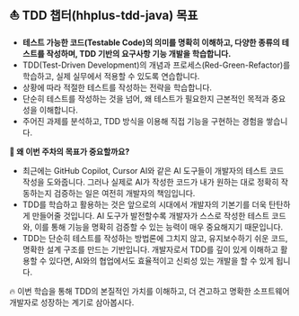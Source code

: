 
## ⛵ TDD 챕터(hhplus-tdd-java) 목표

- **테스트 가능한 코드(Testable Code)의 의미를 명확히 이해하고, 다양한 종류의 테스트를 작성하며, TDD 기반의 요구사항 기능 개발을 학습합니다.**
- TDD(Test-Driven Development)의 개념과 프로세스(Red-Green-Refactor)를 학습하고, 실제 실무에서 적용할 수 있도록 연습합니다.
- 상황에 따라 적절한 테스트를 작성하는 전략을 학습합니다.
- 단순히 테스트를 작성하는 것을 넘어, 왜 테스트가 필요한지 근본적인 목적과 중요성을 이해합니다.
- 주어진 과제를 분석하고, TDD 방식을 이용해 직접 기능을 구현하는 경험을 쌓습니다.

**🔎 왜 이번 주차의 목표가 중요할까요?**

- 최근에는 GitHub Copilot, Cursor AI와 같은 AI 도구들이 개발자의 테스트 코드 작성을 도와줍니다. 그러나 실제로 AI가 작성한 코드가 내가 원하는 대로 정확히 작동하는지 검증하는 일은 여전히 개발자의 책임입니다.
- TDD를 학습하고 활용하는 것은 앞으로의 시대에서 개발자의 기본기를 더욱 탄탄하게 만들어줄 것입니다. AI 도구가 발전할수록 개발자가 스스로 작성한 테스트 코드와, 이를 통해 기능을 명확히 검증할 수 있는 능력이 매우 중요해지기 때문입니다.
- TDD는 단순히 테스트를 작성하는 방법론에 그치지 않고, 유지보수하기 쉬운 코드, 명확한 설계 구조를 만드는 기반입니다. 개발자로서 TDD를 깊이 있게 이해하고 활용할 수 있다면, AI와의 협업에서도 효율적이고 신뢰성 있는 개발을 할 수 있게 됩니다.

🔥 이번 학습을 통해 TDD의 본질적인 가치를 이해하고, 더 견고하고 명확한 소프트웨어 개발자로 성장하는 계기로 삼아봅시다.
